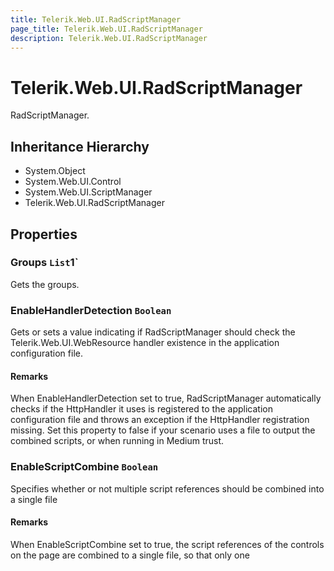 ```yaml
---
title: Telerik.Web.UI.RadScriptManager
page_title: Telerik.Web.UI.RadScriptManager
description: Telerik.Web.UI.RadScriptManager
---
```


# Telerik.Web.UI.RadScriptManager

RadScriptManager.

## Inheritance Hierarchy

* System.Object
* System.Web.UI.Control
* System.Web.UI.ScriptManager
* Telerik.Web.UI.RadScriptManager

## Properties

###  Groups `List`1`

Gets the groups.

###  EnableHandlerDetection `Boolean`

Gets or sets a value indicating if RadScriptManager should check the Telerik.Web.UI.WebResource
            	handler existence in the application configuration file.

#### Remarks
When EnableHandlerDetection set to true, RadScriptManager automatically checks if the
            	HttpHandler it uses is registered to the application configuration file and throws
            	an exception if the HttpHandler registration missing. Set this property to false
            	if your scenario uses a file to output the combined scripts, or when running in Medium trust.

###  EnableScriptCombine `Boolean`

Specifies whether or not multiple script references should be combined into a single file

#### Remarks
When EnableScriptCombine set to true, the script references of the controls
            	on the page are combined to a single file, so that only one <script>
            	tag is output to the page HTML

###  OutputCompression `OutputCompression`

Specifies whether or not the combined output will be compressed.

#### Remarks
In some cases the browsers do not recognize compressed streams (e.g. if IE 6 lacks
            	an update installed). In some cases the Telerik.Web.UI.WebResource handler
            	cannot determine if to compress the stream. Set this property
            	to Disabled
            	if you encounter that problem.The OutputCompression property works only when
            	EnableScriptCombine is set to true.

###  HttpHandlerUrl `String`

Specifies the URL of the HTTPHandler that combines and serves the scripts.

#### Remarks
The HTTPHandler should either be registered in the application configuration
            		file, or a file with the specified name should exist at the location, which
            		HttpHandlerUrl points to.
            	
            		If a file is to serve the files, it should inherit the class Telerik.Web.UI.WebResource

###  CdnSettings `CdnSettings`

Gets the CDN settings.

###  AssemblyWhiteList `AssemblyWhiteListCollection`

Gets the Assembly White List

###  CacheSettings `CacheSettings`

Gets the cache settings.

###  OutputCompositeScriptLast `Boolean`

Specifies whether the CompositeScript (if defined) should render last or
            on its default place when script combining is enabled.

#### Remarks
When combining is disabled the CompositeScript renders directly after the
            	MS ASP.NET AJAX Framework scripts and before all third-party scripts (including RadControls').
            	
            	If RadScriptManager 3.5 is used in an ASP.NET 4.0 site/application and the
            	AjaxFrameworkMode property is either 'Disabled' or 'Eplicit' you could set the property
            	to true or upgrade to RadScriptManager 4.0, so that the RadControls scripts are combined in one file instead of in two.

###  EnableEmbeddedjQuery `Boolean`

Specifies whether the embedded jQuery library is output with RadControls' scripts.

#### Remarks
If the embedded jQuery is disabled, you must manually load a version of jQuery on the page and ensure that 
            RadControls are compatible with it. If this property is set to false and no compatible jQuery library is used,
            the page will throw JavaScript exceptions.

## Methods

###  IsEncodingInAcceptList

Determines whether [is encoding in accept list] [the specified accept encoding header].

#### Parameters

#### acceptEncodingHeader `System.String`

The accept encoding header.

#### expectedEncoding `System.String`

The expected encoding.

#### Returns

`System.Boolean` 

